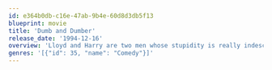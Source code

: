 ```yaml
---
id: e364b0db-c16e-47ab-9b4e-60d8d3db5f13
blueprint: movie
title: 'Dumb and Dumber'
release_date: '1994-12-16'
overview: 'Lloyd and Harry are two men whose stupidity is really indescribable. When Mary, a beautiful woman, loses an important suitcase with money before she leaves for Aspen, the two friends (who have found the suitcase) decide to return it to her. After some "adventures" they finally get to Aspen where, using the lost money they live it up and fight for Mary''s heart.'
genres: '[{"id": 35, "name": "Comedy"}]'
---
```

